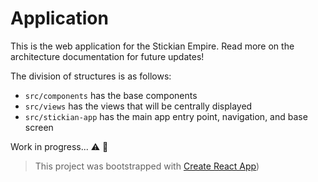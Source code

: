 # Application

This is the web application for the Stickian Empire. Read more on the architecture documentation for future updates!

The division of structures is as follows:

- `src/components` has the base components
- `src/views` has the views that will be centrally displayed
- `src/stickian-app` has the main app entry point, navigation, and base screen

Work in progress... :warning: :construction_worker:

> This project was bootstrapped with [Create React App](https://github.com/facebook/create-react-app))
